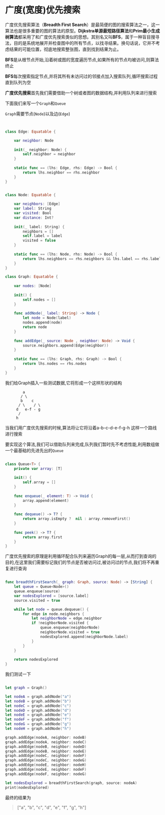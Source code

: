 # 广度(宽度)优先搜索

广度优先搜索算法（**Breadth First Search**）是最简便的图的搜索算法之一，这一算法也是很多重要的图的算法的原型。**Dijkstra单源最短路径算法**和**Prim最小生成树算法**都采用了和广度优先搜索类似的思想。其别名又叫**BFS**，属于一种盲目搜寻法，目的是系统地展开并检查图中的所有节点，以找寻结果。换句话说，它并不考虑结果的可能位置，彻底地搜索整张图，直到找到结果为止。

**BFS**是从根节点开始,沿着树或图的宽度遍历节点,如果所有的节点均被访问,则算法终止

**BFS**每次搜索指定节点,并将其所有未访问过的邻接点加入搜索队列,循环搜索过程直到队列为空

**广度优先搜索**首先我们需要借助一个树或者图的数据结构,并利用队列来进行搜索

下面我们来写一个`Graph`和`Queue`

`Graph`需要节点(`Node`)以及边(`Edge`)

```swift


class Edge: Equatable {

    var neighbor: Node
    
    init(_ neighbor: Node) {
        self.neighbor = neighbor
    }
    
    static func == (lhs: Edge, rhs: Edge) -> Bool {
        return lhs.neighbor == rhs.neighbor
    }
}


class Node: Equatable {
    
    var neighbors: [Edge]
    var label: String
    var visited: Bool
    var distance: Int?
    
    init(_ label: String) {
        neighbors = []
        self.label = label
        visited = false
    }
    
    static func == (lhs: Node, rhs: Node) -> Bool {
        return lhs.neighbors == rhs.neighbors && lhs.label == rhs.label
    }
}

class Graph: Equatable {
    
    var nodes: [Node]
    
    init() {
        self.nodes = []
    }
    
    func addNode(_ label: String) -> Node {
        let node = Node(label)
        nodes.append(node)
        return node
    }
    
    func addEdge(_ source: Node , neighbor: Node) -> Void {
        source.neighbors.append(Edge(neighbor))
    }
    
    static func == (lhs: Graph, rhs: Graph) -> Bool {
        return lhs.nodes == rhs.nodes
    }
}

```

我们给Graph插入一些测试数据,它将形成一个这样形状的结构

```
        a
       / \
	   b    c
	  / \	 / \
	 d   e-f - g
      / 
     h

```

当我们用广度优先搜索的时候,算法将让它将沿着a-b-c-d-e-f-g-h 这样一个路线进行搜索

要实现这个算法,我们可以借助队列来完成,队列我们暂时先不考虑性能,利用数组做一个最基础的先进先出的`Queue`

```swift

class Queue<T> {
    private var array: [T]
    
    init() {
        self.array = []
    }
    
    func enqueue(_ element: T) -> Void {
        array.append(element)
    }
    
    func dequeue() -> T? {
        return array.isEmpty ?  nil : array.removeFirst()
    }
    
    func peek() -> T? {
        return array.first
    }
}

```

广度优先搜索的原理是利用循环配合队列来遍历Graph的每一层,从而打到查询的目的,在这里我们需要标记我们的节点是否被访问过,被访问过的节点,我们将不再重复进行查询

```swift

func breadthFirstSearch(_ graph: Graph, source: Node) -> [String] {
    let queue = Queue<Node>()
    queue.enqueue(source)
    var nodesExplored = [source.label]
    source.visited = true

    while let node = queue.dequeue() {
        for edge in node.neighbors {
            let neighborNode = edge.neighbor
            if !neighborNode.visited {
                queue.enqueue(neighborNode)
                neighborNode.visited = true
                nodesExplored.append(neighborNode.label)
            }
        }
    }
    
    return nodesExplored
}

```

我们测试一下

```swift	

let graph = Graph()

let nodeA = graph.addNode("a")
let nodeB = graph.addNode("b")
let nodeC = graph.addNode("c")
let nodeD = graph.addNode("d")
let nodeE = graph.addNode("e")
let nodeF = graph.addNode("f")
let nodeG = graph.addNode("g")
let nodeH = graph.addNode("h")

graph.addEdge(nodeA, neighbor: nodeB)
graph.addEdge(nodeA, neighbor: nodeC)
graph.addEdge(nodeB, neighbor: nodeD)
graph.addEdge(nodeB, neighbor: nodeE)
graph.addEdge(nodeC, neighbor: nodeF)
graph.addEdge(nodeC, neighbor: nodeG)
graph.addEdge(nodeE, neighbor: nodeH)
graph.addEdge(nodeE, neighbor: nodeF)
graph.addEdge(nodeF, neighbor: nodeG)

let nodesExplored = breadthFirstSearch(graph, source: nodeA)
print(nodesExplored)

```

最终的结果为

>["a", "b", "c", "d", "e", "f", "g", "h"]


